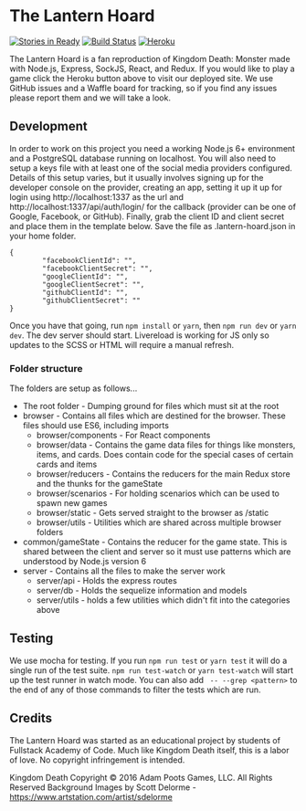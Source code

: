 # The Lantern Hoard
[![Stories in Ready](https://badge.waffle.io/waterfoul/Lantern-Hoard.svg?label=ready&title=Ready)](http://waffle.io/waterfoul/Lantern-Hoard)
[![Build Status](https://travis-ci.org/waterfoul/Lantern-Hoard.svg?branch=master)](https://travis-ci.org/waterfoul/Lantern-Hoard)
[![Heroku](https://heroku-badge.herokuapp.com/?svg=1&app=lantern-hoard)](https://lantern-hoard.herokuapp.com/)

The Lantern Hoard is a fan reproduction of Kingdom Death: Monster made with Node.js, Express, SockJS, React, and Redux. If you would like to play a game click the Heroku button above to visit our deployed site. We use GitHub issues and a Waffle board for tracking, so if you find any issues please report them and we will take a look.

## Development
In order to work on this project you need a working Node.js 6+ environment and a PostgreSQL database running on
localhost. You will also need to setup a keys file with at least one of the social media providers configured. Details
of this setup varies, but it usually involves signing up for the developer console on the provider, creating an app, setting it up it up for login using http://localhost:1337 as the url and http://localhost:1337/api/auth/login/<provider> for the callback (provider can be one of Google, Facebook, or GitHub). Finally, grab the client ID and client secret and place them in the template below. Save the file as .lantern-hoard.json in your home folder.
```
{
        "facebookClientId": "",
        "facebookClientSecret": "",
        "googleClientId": "",
        "googleClientSecret": "",
        "githubClientId": "",
        "githubClientSecret": ""
}

```
Once you have that going, run `npm install` or `yarn`, then `npm run dev` or `yarn dev`. The dev server should start.
Livereload is working for JS only so updates to the SCSS or HTML will require a manual refresh.

### Folder structure
The folders are setup as follows...
* The root folder - Dumping ground for files which must sit at the root
* browser - Contains all files which are destined for the browser. These files should use ES6, including imports
  * browser/components - For React components
  * browser/data - Contains the game data files for things like monsters, items, and cards. Does contain code for the
    special cases of certain cards and items
  * browser/reducers - Contains the reducers for the main Redux store and the thunks for the gameState
  * browser/scenarios - For holding scenarios which can be used to spawn new games
  * browser/static - Gets served straight to the browser as /static
  * browser/utils - Utilities which are shared across multiple browser folders
* common/gameState - Contains the reducer for the game state. This is shared between the client and server so it must
  use patterns which are understood by Node.js version 6
* server - Contains all the files to make the server work
  * server/api - Holds the express routes
  * server/db - Holds the sequelize information and models
  * server/utils - holds a few utilities which didn't fit into the categories above

## Testing
We use mocha for testing. If you run `npm run test` or `yarn test` it will do a single run of the test suite.
`npm run test-watch` or `yarn test-watch` will start up the test runner in watch mode. You can also add
` -- --grep <pattern>` to the end of any of those commands to filter the tests which are run.

## Credits
The Lantern Hoard was started as an educational project by students of Fullstack Academy of Code. Much like Kingdom Death itself, this is a labor of love. No copyright infringement is intended.

Kingdom Death Copyright © 2016 Adam Poots Games, LLC. All Rights Reserved
Background Images by Scott Delorme - https://www.artstation.com/artist/sdelorme

